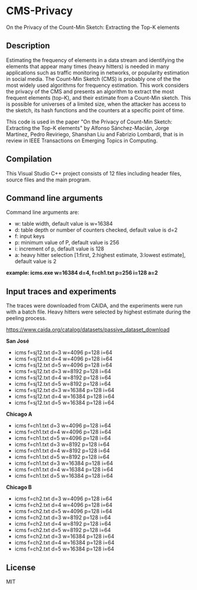 # CMS-Privacy
On the Privacy of the Count-Min Sketch: Extracting the Top-K elements

## Description

Estimating the frequency of elements in a data stream and identifying the elements that appear many times (heavy hitters) is needed in many applications such as traffic monitoring in networks, or popularity estimation in social media. The Count-Min Sketch (CMS) is probably one of the the most widely used algorithms for frequency estimation. This work considers the privacy of the CMS and presents an algorithm to extract the most frequent elements (top-K), and their estimate from a Count-Min sketch. This is possible for universes of a limited size, when the attacker has access to the sketch, its hash functions and the counters at a specific point of time.

This code is used in the paper "On the Privacy of Count-Min Sketch: Extracting the Top-K elements" by Alfonso Sánchez-Macián, Jorge Martínez, Pedro Reviriego, Shanshan Liu and Fabrizio Lombardi, that is in review in IEEE Transactions on Emerging Topics in Computing.

## Compilation
This Visual Studio C++ project consists of 12 files including header files, source files and the main program.

## Command line arguments
Command line arguments are:
- w: table width, default value is w=16384
- d: table depth or number of counters checked, default value is d=2
- f: input keys
- p: minimum value of P, default value is 256
- i: increment of p, default value is 128
- a: heavy hitter selection [1:first, 2:highest estimate, 3:lowest estimate], default value is 2

**example: icms.exe w=16384 d=4, f=ch1.txt p=256 i=128 a=2**

## Input traces and experiments

The traces were downloaded from CAIDA, and the experiments were run with a batch file. Heavy hitters were selected by highest estimate during the peeling process.

https://www.caida.org/catalog/datasets/passive_dataset_download

**San José**

- icms f=sj12.txt d=3 w=4096 p=128 i=64
- icms f=sj12.txt d=4 w=4096 p=128 i=64
- icms f=sj12.txt d=5 w=4096 p=128 i=64
- icms f=sj12.txt d=3 w=8192 p=128 i=64
- icms f=sj12.txt d=4 w=8192 p=128 i=64
- icms f=sj12.txt d=5 w=8192 p=128 i=64
- icms f=sj12.txt d=3 w=16384 p=128 i=64
- icms f=sj12.txt d=4 w=16384 p=128 i=64
- icms f=sj12.txt d=5 w=16384 p=128 i=64

**Chicago A**

- icms f=ch1.txt d=3 w=4096 p=128 i=64
- icms f=ch1.txt d=4 w=4096 p=128 i=64
- icms f=ch1.txt d=5 w=4096 p=128 i=64
- icms f=ch1.txt d=3 w=8192 p=128 i=64
- icms f=ch1.txt d=4 w=8192 p=128 i=64
- icms f=ch1.txt d=5 w=8192 p=128 i=64 
- icms f=ch1.txt d=3 w=16384 p=128 i=64
- icms f=ch1.txt d=4 w=16384 p=128 i=64
- icms f=ch1.txt d=5 w=16384 p=128 i=64

**Chicago B**

- icms f=ch2.txt d=3 w=4096 p=128 i=64
- icms f=ch2.txt d=4 w=4096 p=128 i=64
- icms f=ch2.txt d=5 w=4096 p=128 i=64
- icms f=ch2.txt d=3 w=8192 p=128 i=64
- icms f=ch2.txt d=4 w=8192 p=128 i=64
- icms f=ch2.txt d=5 w=8192 p=128 i=64
- icms f=ch2.txt d=3 w=16384 p=128 i=64
- icms f=ch2.txt d=4 w=16384 p=128 i=64
- icms f=ch2.txt d=5 w=16384 p=128 i=64

## License

MIT
